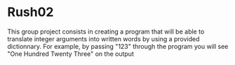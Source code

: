 # Rush02

This group project consists in creating a program that will be able to translate integer arguments into written words by using a provided dictionnary.
For example, by passing "123" through the program you will see "One Hundred Twenty Three" on the output
